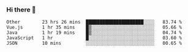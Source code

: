 ### Hi there 👋

<!--
**Hundeklemmen/Hundeklemmen** is a ✨ _special_ ✨ repository because its `README.md` (this file) appears on your GitHub profile.

Here are some ideas to get you started:

- 🔭 I’m currently working on ...
- 🌱 I’m currently learning ...
- 👯 I’m looking to collaborate on ...
- 🤔 I’m looking for help with ...
- 💬 Ask me about ...
- 📫 How to reach me: ...
- 😄 Pronouns: ...
- ⚡ Fun fact: ...
-->
<!--START_SECTION:waka-->
```text
Other        23 hrs 26 mins  █████████████████████░░░░   83.74 % 
Vue.js       1 hr 35 mins    █▒░░░░░░░░░░░░░░░░░░░░░░░   05.66 % 
Java         1 hr 19 mins    █▒░░░░░░░░░░░░░░░░░░░░░░░   04.74 % 
JavaScript   1 hr            █░░░░░░░░░░░░░░░░░░░░░░░░   03.60 % 
JSON         10 mins         ░░░░░░░░░░░░░░░░░░░░░░░░░   00.65 % 
```
<!--END_SECTION:waka-->
